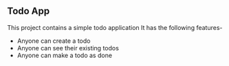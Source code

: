  ## Todo App

This project contains a simple todo application 
It has the following features-

 - Anyone  can create a todo 
 - Anyone can see their existing todos
 - Anyone can make a todo as done 
